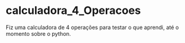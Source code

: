 # calculadora_4_Operacoes
Fiz uma calculadora de 4 operações para testar o que aprendi, até o momento sobre o python.
